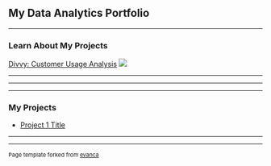 ## My Data Analytics Portfolio

---

### Learn About My Projects

[Divvy: Customer Usage Analysis](/sample_page)
<img src="Desktop/Frame2.jpg?raw=true"/>

---


---


---

### My Projects

- [Project 1 Title](http://example.com/)

---




---
<p style="font-size:11px">Page template forked from <a href="https://github.com/evanca/quick-portfolio">evanca</a></p>
<!-- Remove above link if you don't want to attibute -->

